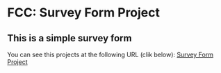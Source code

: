 # FCC: Survey Form Project

## This is a simple survey form

You can see this projects at the following URL (clik below):
[Survey Form Project](https://carlnova.github.io/fcc-survey-form/)
